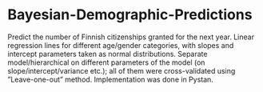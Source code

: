 # Bayesian-Demographic-Predictions

Predict the number of Finnish citizenships granted for the next year. Linear regression lines for different age/gender categories, with slopes and intercept parameters taken as normal distributions. Separate model/hierarchical on different parameters of the model (on slope/intercept/variance etc.); all of them were cross-validated using ”Leave-one-out” method. Implementation was done in Pystan.

